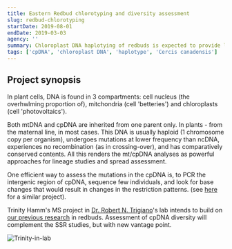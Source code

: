 ```yaml
---
title: Eastern Redbud chlorotyping and diversity assessment 
slug: redbud-chlorotyping
startDate: 2019-08-01
endDate: 2019-03-03
agency: ''
summary: Chloroplast DNA haplotying of redbuds is expected to provide lineage and spread data, inaccessible with nuclear DNA SSRs.
tags: ['cpDNA', 'chloroplast DNA', 'haplotype', 'Cercis canadensis']
---
```


Project synopsis
--------

In plant cells, DNA is found in 3 compartments: cell nucleus (the overhwlming proportion of), mitchondria (cell 'betteries') and chloroplasts (cell 'photovoltaics'). 

Both mtDNA and cpDNA are inherited from one parent only. In plants - from the maternal line, in most cases. This DNA is usually haploid (1 chromosome copy per organism), undergoes mutations at lower frequency than ncDNA, experiences no recombination (as in crossing-over), and has comparatively conserved contents. All this renders the mt/cpDNA analyses as powerful approaches for lineage studies and spread assessment.

One efficient way to assess the mutations in the cpDNA is, to PCR the intergenic region of cpDNA, sequence few individuals, and look for base changes that would result in changes in the restriction patterns. (see [here](https://journals.plos.org/plosone/article?id=10.1371/journal.pone.0205407) for a similar project).

Trinity Hamm's MS project in [Dr. Robert N. Trigiano](https://epp.tennessee.edu/people/directory/dr-robert-trigiano/)'s lab intends to build on [our previous research](database\projects\Redbud-SSRs.md) in redbuds. Assessment of cpDNA diversity will complement the SSR studies, but with new vantage point.

![Trinity-in-lab](static\pics\trigiano32.jpg)